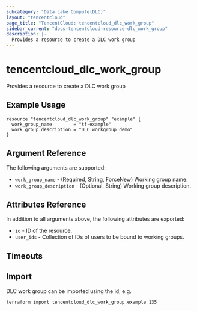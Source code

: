 ```yaml
---
subcategory: "Data Lake Compute(DLC)"
layout: "tencentcloud"
page_title: "TencentCloud: tencentcloud_dlc_work_group"
sidebar_current: "docs-tencentcloud-resource-dlc_work_group"
description: |-
  Provides a resource to create a DLC work group
---
```


# tencentcloud_dlc_work_group

Provides a resource to create a DLC work group

## Example Usage

```hcl
resource "tencentcloud_dlc_work_group" "example" {
  work_group_name        = "tf-example"
  work_group_description = "DLC workgroup demo"
}
```

## Argument Reference

The following arguments are supported:

* `work_group_name` - (Required, String, ForceNew) Working group name.
* `work_group_description` - (Optional, String) Working group description.

## Attributes Reference

In addition to all arguments above, the following attributes are exported:

* `id` - ID of the resource.
* `user_ids` - Collection of IDs of users to be bound to working groups.


## Timeouts

<no value>


## Import

DLC work group can be imported using the id, e.g.

```
terraform import tencentcloud_dlc_work_group.example 135
```

